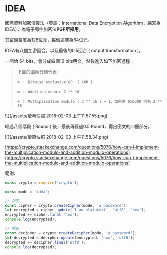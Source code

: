 # IDEA

國際資料加密演算法（英語：International Data Encryption Algorithm，縮寫為 IDEA），為電子郵件加密法**PGP所採用。**

其密鑰長度為128位元，每個區塊為64位元。

IDEA有八個加密回合，以及最後的0.5回合 \( output transformation \)。

一開始 64 bits，會分成四個16 bits明文，然後進入如下加密過程：

> 下圖的圖案分別代表：
>
> ```
> ⊕ ： Bitwise exclusive OR  ( XOR )
>
> ⊞ ： Addition modulo 2 ** 16
>
> ⊙ ： Multiplication modulo ( 2 ** 16 ) + 1，如果為 0x0000 則為 2 ** 16
> ```

![](/assets/螢幕快照 2018-02-03 上午11.57.55.png)

經過八個階段 \( Round \) 後，最後再經過0.5 Round，得出密文的四個部分。

![](/assets/螢幕快照 2018-02-03 上午11.58.34.png)

[https://crypto.stackexchange.com/questions/5076/how-can-i-implement-the-multiplication-modulo-and-addition-modulo-operations](https://crypto.stackexchange.com/questions/5076/how-can-i-implement-the-multiplication-modulo-and-addition-modulo-operations)

範例:

```js
const crypto = require('crypto');

const mode = 'idea';

// 加密
const cipher = crypto.createCipher(mode, 'a password');
let encrypted = cipher.update('I_am_plaintext', 'utf8', 'hex');
encrypted += cipher.final('hex');
console.log(encrypted);

// 解密
const decipher = crypto.createDecipher(mode, 'a password');
let decrypted = decipher.update(encrypted, 'hex', 'utf8');
decrypted += decipher.final('utf8');
console.log(decrypted);
```



